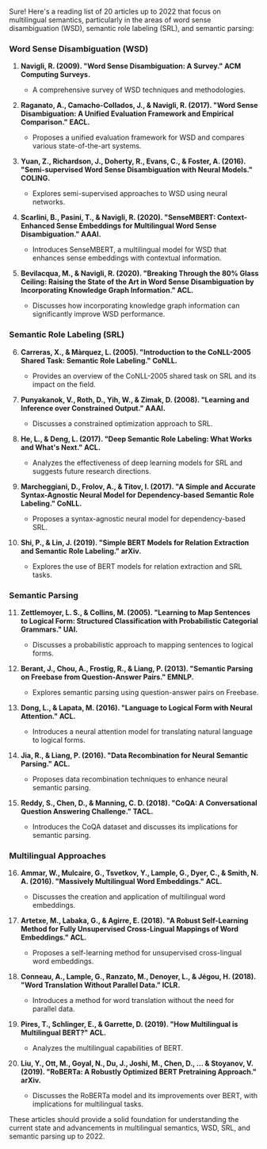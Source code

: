 Sure! Here's a reading list of 20 articles up to 2022 that focus on multilingual semantics, particularly in the areas of word sense disambiguation (WSD), semantic role labeling (SRL), and semantic parsing:

### Word Sense Disambiguation (WSD)
1. **Navigli, R. (2009). "Word Sense Disambiguation: A Survey." ACM Computing Surveys.**
   - A comprehensive survey of WSD techniques and methodologies.

2. **Raganato, A., Camacho-Collados, J., & Navigli, R. (2017). "Word Sense Disambiguation: A Unified Evaluation Framework and Empirical Comparison." EACL.**
   - Proposes a unified evaluation framework for WSD and compares various state-of-the-art systems.

3. **Yuan, Z., Richardson, J., Doherty, R., Evans, C., & Foster, A. (2016). "Semi-supervised Word Sense Disambiguation with Neural Models." COLING.**
   - Explores semi-supervised approaches to WSD using neural networks.

4. **Scarlini, B., Pasini, T., & Navigli, R. (2020). "SenseMBERT: Context-Enhanced Sense Embeddings for Multilingual Word Sense Disambiguation." AAAI.**
   - Introduces SenseMBERT, a multilingual model for WSD that enhances sense embeddings with contextual information.

5. **Bevilacqua, M., & Navigli, R. (2020). "Breaking Through the 80% Glass Ceiling: Raising the State of the Art in Word Sense Disambiguation by Incorporating Knowledge Graph Information." ACL.**
   - Discusses how incorporating knowledge graph information can significantly improve WSD performance.

### Semantic Role Labeling (SRL)
6. **Carreras, X., & Màrquez, L. (2005). "Introduction to the CoNLL-2005 Shared Task: Semantic Role Labeling." CoNLL.**
   - Provides an overview of the CoNLL-2005 shared task on SRL and its impact on the field.

7. **Punyakanok, V., Roth, D., Yih, W., & Zimak, D. (2008). "Learning and Inference over Constrained Output." AAAI.**
   - Discusses a constrained optimization approach to SRL.

8. **He, L., & Deng, L. (2017). "Deep Semantic Role Labeling: What Works and What's Next." ACL.**
   - Analyzes the effectiveness of deep learning models for SRL and suggests future research directions.

9. **Marcheggiani, D., Frolov, A., & Titov, I. (2017). "A Simple and Accurate Syntax-Agnostic Neural Model for Dependency-based Semantic Role Labeling." CoNLL.**
   - Proposes a syntax-agnostic neural model for dependency-based SRL.

10. **Shi, P., & Lin, J. (2019). "Simple BERT Models for Relation Extraction and Semantic Role Labeling." arXiv.**
    - Explores the use of BERT models for relation extraction and SRL tasks.

### Semantic Parsing
11. **Zettlemoyer, L. S., & Collins, M. (2005). "Learning to Map Sentences to Logical Form: Structured Classification with Probabilistic Categorial Grammars." UAI.**
    - Discusses a probabilistic approach to mapping sentences to logical forms.

12. **Berant, J., Chou, A., Frostig, R., & Liang, P. (2013). "Semantic Parsing on Freebase from Question-Answer Pairs." EMNLP.**
    - Explores semantic parsing using question-answer pairs on Freebase.

13. **Dong, L., & Lapata, M. (2016). "Language to Logical Form with Neural Attention." ACL.**
    - Introduces a neural attention model for translating natural language to logical forms.

14. **Jia, R., & Liang, P. (2016). "Data Recombination for Neural Semantic Parsing." ACL.**
    - Proposes data recombination techniques to enhance neural semantic parsing.

15. **Reddy, S., Chen, D., & Manning, C. D. (2018). "CoQA: A Conversational Question Answering Challenge." TACL.**
    - Introduces the CoQA dataset and discusses its implications for semantic parsing.

### Multilingual Approaches
16. **Ammar, W., Mulcaire, G., Tsvetkov, Y., Lample, G., Dyer, C., & Smith, N. A. (2016). "Massively Multilingual Word Embeddings." ACL.**
    - Discusses the creation and application of multilingual word embeddings.

17. **Artetxe, M., Labaka, G., & Agirre, E. (2018). "A Robust Self-Learning Method for Fully Unsupervised Cross-Lingual Mappings of Word Embeddings." ACL.**
    - Proposes a self-learning method for unsupervised cross-lingual word embeddings.

18. **Conneau, A., Lample, G., Ranzato, M., Denoyer, L., & Jégou, H. (2018). "Word Translation Without Parallel Data." ICLR.**
    - Introduces a method for word translation without the need for parallel data.

19. **Pires, T., Schlinger, E., & Garrette, D. (2019). "How Multilingual is Multilingual BERT?" ACL.**
    - Analyzes the multilingual capabilities of BERT.

20. **Liu, Y., Ott, M., Goyal, N., Du, J., Joshi, M., Chen, D., ... & Stoyanov, V. (2019). "RoBERTa: A Robustly Optimized BERT Pretraining Approach." arXiv.**
    - Discusses the RoBERTa model and its improvements over BERT, with implications for multilingual tasks.

These articles should provide a solid foundation for understanding the current state and advancements in multilingual semantics, WSD, SRL, and semantic parsing up to 2022.